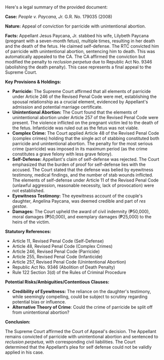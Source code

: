 Here's a legal summary of the provided document:

**Case:** *People v. Paycana, Jr.* G.R. No. 179035 (2008)

**Nature:** Appeal of conviction for parricide with unintentional abortion.

**Facts:** Appellant Jesus Paycana, Jr. stabbed his wife, Lilybeth Paycana (pregnant with a seven-month fetus), multiple times, resulting in her death and the death of the fetus. He claimed self-defense. The RTC convicted him of parricide with unintentional abortion, sentencing him to death. This was automatically appealed to the CA. The CA affirmed the conviction but modified the penalty to *reclusion perpetua* due to Republic Act No. 9346 (abolishing the death penalty). This case represents a final appeal to the Supreme Court.

**Key Provisions & Holdings:**

*   **Parricide:** The Supreme Court affirmed that all elements of parricide under Article 246 of the Revised Penal Code were met, establishing the spousal relationship as a crucial element, evidenced by Appellant's admission and potential marriage certificate.
*   **Unintentional Abortion:** The Court found that the elements of unintentional abortion under Article 257 of the Revised Penal Code were present. The violence inflicted on the pregnant victim led to the death of the fetus. Infanticide was ruled out as the fetus was not viable.
*   **Complex Crime:** The Court applied Article 48 of the Revised Penal Code (complex crimes) holding that the single act of stabbing constituted both parricide and unintentional abortion. The penalty for the most serious crime (parricide) was imposed in its maximum period (as the crime constitutes a grave felony with less grave felony).
*   **Self-Defense:** Appellant's claim of self-defense was rejected. The Court emphasized that the burden of proof for self-defense lies with the accused. The Court stated that the defense was belied by eyewitness testimony, medical findings, and the number of stab wounds inflicted. The elements of self-defense under Article 11 of the Revised Penal Code (unlawful aggression, reasonable necessity, lack of provocation) were not established.
*   **Eyewitness Testimony:** The eyewitness account of the couple's daughter, Angelina Paycana, was deemed credible and part of *res gestae*.
*   **Damages:** The Court upheld the award of civil indemnity (₱50,000), moral damages (₱50,000), and exemplary damages (₱25,000) to the heirs of the victim.

**Statutory References:**

*   Article 11, Revised Penal Code (Self-Defense)
*   Article 48, Revised Penal Code (Complex Crimes)
*   Article 246, Revised Penal Code (Parricide)
*   Article 255, Revised Penal Code (Infanticide)
*   Article 257, Revised Penal Code (Unintentional Abortion)
*   Republic Act No. 9346 (Abolition of Death Penalty)
*   Rule 122 Section 3(d) of the Rules of Criminal Procedure

**Potential Risks/Ambiguities/Contentious Clauses:**

*   **Credibility of Eyewitness:** The reliance on the daughter's testimony, while seemingly compelling, could be subject to scrutiny regarding potential bias or influence.
*   **Alternative Theory of Crime**: Could the crime of parricide be split off from unintentional abortion?

**Conclusion:**

The Supreme Court affirmed the Court of Appeal's decision. The Appellant remains convicted of parricide with unintentional abortion and sentenced to *reclusion perpetua*, with corresponding civil liabilities. The Court determined that the Appellant’s plea for self defense could not be validly applied in his case.
